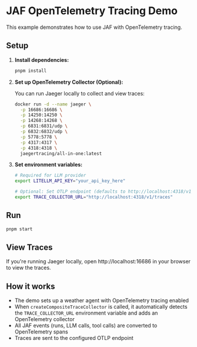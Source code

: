 # JAF OpenTelemetry Tracing Demo

This example demonstrates how to use JAF with OpenTelemetry tracing.

## Setup

1. **Install dependencies:**
   ```bash
   pnpm install
   ```

2. **Set up OpenTelemetry Collector (Optional):**
   
   You can run Jaeger locally to collect and view traces:
   ```bash
   docker run -d --name jaeger \
     -p 16686:16686 \
     -p 14250:14250 \
     -p 14268:14268 \
     -p 6831:6831/udp \
     -p 6832:6832/udp \
     -p 5778:5778 \
     -p 4317:4317 \
     -p 4318:4318 \
     jaegertracing/all-in-one:latest
   ```

3. **Set environment variables:**
   ```bash
   # Required for LLM provider
   export LITELLM_API_KEY="your_api_key_here"
   
   # Optional: Set OTLP endpoint (defaults to http://localhost:4318/v1/traces)
   export TRACE_COLLECTOR_URL="http://localhost:4318/v1/traces"
   ```

## Run

```bash
pnpm start
```

## View Traces

If you're running Jaeger locally, open http://localhost:16686 in your browser to view the traces.

## How it works

- The demo sets up a weather agent with OpenTelemetry tracing enabled
- When `createCompositeTraceCollector` is called, it automatically detects the `TRACE_COLLECTOR_URL` environment variable and adds an OpenTelemetry collector
- All JAF events (runs, LLM calls, tool calls) are converted to OpenTelemetry spans
- Traces are sent to the configured OTLP endpoint
